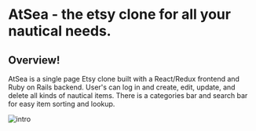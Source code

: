 # AtSea - the etsy clone for all your nautical needs.

## Overview!

AtSea is a single page Etsy clone built with a React/Redux frontend and Ruby on Rails backend. User's can log in and create, edit, update, and delete all kinds of nautical items. There is a categories bar and search bar for easy item sorting and lookup.

![intro](https://media.giphy.com/media/TIdSI8dOShTmJe9RdW/giphy.gif)
